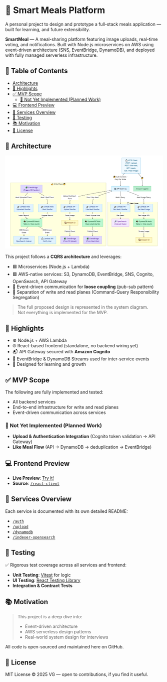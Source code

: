 # 🍱 Smart Meals Platform

A personal project to design and prototype a full-stack meals application — built for learning, and future extensibility.

**SmartMeal** — A meal-sharing platform featuring image uploads, real-time voting, and notifications. Built with Node.js microservices on AWS using event-driven architecture (SNS, EventBridge, DynamoDB), and deployed with fully managed serverless infrastructure.

## 📑 Table of Contents

- [Architecture](#-architecture)
- [🎯 Highlights](#-highlights)
- [✅ MVP Scope](#-mvp-scope)
  - [🚧 Not Yet Implemented (Planned Work)](#-not-yet-implemented-planned-work)
- [💻 Frontend Preview](#-frontend-preview)
- [📁 Services Overview](#-services-overview)
- [🧪 Testing](#-testing)
- [📚 Motivation](#-motivation)
- [🚀 License](#-license)

## 📐 Architecture

![System Diagram](./services/docs/architecture.PNG)

This project follows a **CQRS architecture** and leverages:

- 🟦 Microservices (Node.js + Lambda)
- 🟩 AWS-native services: S3, DynamoDB, EventBridge, SNS, Cognito, OpenSearch, API Gateway
- 📨 Event-driven communication for **loose coupling** (pub-sub pattern)
- 🔀 Separation of write and read planes (Command-Query Responsibility Segregation)

> The full proposed design is represented in the system diagram.  
> Not everything is implemented for the MVP.

## 🎯 Highlights

- ⚙️ Node.js + AWS Lambda
- 🌐 React-based frontend (standalone, no backend wiring yet)
- 📬 API Gateway secured with **Amazon Cognito**
- 🔄 EventBridge & DynamoDB Streams used for inter-service events
- 🧠 Designed for learning and growth

## ✅ MVP Scope

The following are fully implemented and tested:

- All backend services
- End-to-end infrastructure for write and read planes
- Event-driven communication across services

### 🚧 Not Yet Implemented (Planned Work)

- **Upload & Authentication Integration** (Cognito token validation → API Gateway)
- **Like Meal Flow** (API → DynamoDB → deduplication → EventBridge)

## 💻 Frontend Preview

- **Live Preview**: [Try it!](https://smartmeal-preview.netlify.app/)
- **Source**: [`/react-client`](./react-client/)

## 📁 Services Overview

Each service is documented with its own detailed README:

- [`/auth`](./services/auth/README.md)
- [`/upload`](./services/upload-meal/README.md)
- [`/dynamodb`](./services/get-meals/events/README.md)
- [`/indexer-opensearch`](./services/get-meals/elastic-search/README.md)

## 🧪 Testing

✅ Rigorous test coverage across all services and frontend:

- **Unit Testing**: [Vitest](https://vitest.dev/) for logic
- **UI Testing**: [React Testing Library](https://testing-library.com/docs/react-testing-library/intro/)
- **Integration & Contract Tests**

## 📚 Motivation

> This project is a deep dive into:
>
> - Event-driven architecture
> - AWS serverless design patterns
> - Real-world system design for interviews

All code is open-sourced and maintained here on GitHub.

## 🚀 License

MIT License © 2025 VG — open to contributions, if you find it useful.
